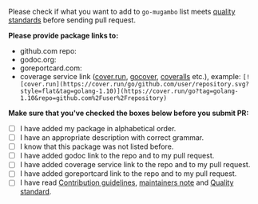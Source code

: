 Please check if what you want to add to `go-mugambo` list meets [quality standards](https://github.com/topcoder1208/fantom-fork/blob/master/CONTRIBUTING.md#quality-standard) before sending pull request.

**Please provide package links to:**

- github.com repo:
- godoc.org:
- goreportcard.com:
- coverage service link ([cover.run](https://cover.run/), [gocover](http://gocover.io/), [coveralls](https://coveralls.io/) etc.), example: `[![cover.run](https://cover.run/go/github.com/user/repository.svg?style=flat&tag=golang-1.10)](https://cover.run/go?tag=golang-1.10&repo=github.com%2Fuser%2Frepository)`

**Make sure that you've checked the boxes below before you submit PR:**

- [ ] I have added my package in alphabetical order.
- [ ] I have an appropriate description with correct grammar.
- [ ] I know that this package was not listed before.
- [ ] I have added godoc link to the repo and to my pull request.
- [ ] I have added coverage service link to the repo and to my pull request.
- [ ] I have added goreportcard link to the repo and to my pull request.
- [ ] I have read [Contribution guidelines](https://github.com/topcoder1208/fantom-fork/blob/master/CONTRIBUTING.md#contribution-guidelines), [maintainers note](https://github.com/topcoder1208/fantom-fork/blob/master/CONTRIBUTING.md#maintainers) and [Quality standard](https://github.com/topcoder1208/fantom-fork/blob/master/CONTRIBUTING.md#quality-standard).

